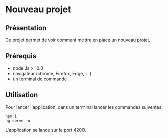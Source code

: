 # Nouveau projet

## Présentation
Ce projet permet de voir comment mettre en place un nouveau projet.

## Prérequis
- node Js > 10.3
- navigateur (chrome, Firefox, Edge, ...)
- un terminal de commande

## Utilisation
Pour lancer l'application, dans un terminal lancer les commandes suiventes:
```
npm i
ng serve -o
```
L'application se lance sur le port 4200.